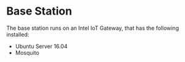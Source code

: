 # Base Station

The base station runs on an Intel IoT Gateway, that has the following installed:

- Ubuntu Server 16.04
- Mosquito
